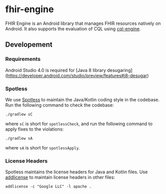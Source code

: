 # fhir-engine

FHIR Engine is an Android library that manages FHIR resources natively on Android. It also supports
the evaluation of CQL using [cql-engine](https://github.com/DBCG/cql_engine).

## Developement

### Requirements

Android Studio 4.0 is required for [Java 8 library desugaring]
(https://developer.android.com/studio/preview/features#j8-desugar)

### Spotless

We use [Spotless](https://github.com/diffplug/spotless/tree/master/plugin-gradle) to maintain the
Java/Kotlin coding style in the codebase. Run the following command to check the codebase:

```
./gradlew sC
```

where `sC` is short for `spotlessCheck`, and run the following command to apply fixes to the
violations:

```
./gradlew sA
```

where `sA` is short for `spotlessApply`.

### License Headers

Spotless maintains the license headers for Java and Kotlin files. Use
[addlicense](https://github.com/google/addlicense) to maintain license headers in other files:

```
addlicense -c "Google LLC" -l apache .
```
